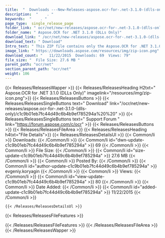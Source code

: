 ```yaml
---
title:  "  Downloads ---New-Releases-aspose.ocr-for-.net-3.1.0-(dlls-only) . " 
description:  "    . " 
keywords:  "    . " 
page_type:  single_release_page
folder_link: " ocr/net/new-releases/aspose.ocr-for-.net-3.1.0-(dlls-only)/"
folder_name: " Aspose.OCR for .NET 3.1.0 (DLLs Only)"
download_link: " /ocr/net/new-releases/aspose.ocr-for-.net-3.1.0-(dlls-only)/c1c9b01eb7fc44d49c6b4b9ef785294a"
download_text: " Download"
Intro_text: " This ZIP file contains only the Aspose.OCR for .NET 3.1.0 assemblies. These asse..."
image_link: " https://downloads.aspose.com/resources/img/zip-icon.png"
download_count: "   11/22/2015  Downloads: 69  Views: 79"
file_size: "  File Size: 27.6 MB "
parent_path: "ocr/net"
section_parent_path: "ocr/net"
weight: 106 
---
```


{{< Releases/ReleasesWapper >}}
  {{< Releases/ReleasesHeading H2txt=" Aspose.OCR for .NET 3.1.0 (DLLs Only)" imagelink="/resources/img/zip-icon.png">}}
  {{< Releases/ReleasesButtons >}}
    {{< Releases/ReleasesSingleButtons text=" Download" link="/ocr/net/new-releases/aspose.ocr-for-.net-3.1.0-(dlls-only)/c1c9b01eb7fc44d49c6b4b9ef785294a%20%20" >}}
    {{< Releases/ReleasesSingleButtons text=" Support Forum " link="https://forum.aspose.com/c/ocr" >}}
  {{< Releases/ReleasesButtons >}}
  {{< Releases/ReleasesFileArea >}}
    {{< Releases/ReleasesHeading h4txt="File Details">}}
    {{< Releases/ReleasesDetailsUl >}}
            {{< Common/li  >}} Downloads: {{< /Common/li >}} 
      {{< Common/li id="dwn-update-c1c9b01eb7fc44d49c6b4b9ef785294a" >}} 69 {{< /Common/li >}} 
      {{< Common/li  >}} File Size: {{< /Common/li >}} 
      {{< Common/li id="size-update-c1c9b01eb7fc44d49c6b4b9ef785294a" >}} 27.6 MB {{< /Common/li >}} 
      {{< Common/li  >}} Posted By: {{< /Common/li >}} 
      {{< Common/li id="author-update-c1c9b01eb7fc44d49c6b4b9ef785294a" >}} evgeniy.koryagin {{< /Common/li >}} 
      {{< Common/li  >}} Views: {{< /Common/li >}} 
      {{< Common/li id="view-update-c1c9b01eb7fc44d49c6b4b9ef785294a" >}} 80 {{< /Common/li >}} 
      {{< Common/li  >}} Date Added: {{< /Common/li >}} 
      {{< Common/li id="added-update-c1c9b01eb7fc44d49c6b4b9ef785294a" >}} 11/22/2015 {{< /Common/li >}} 

    {{< /Releases/ReleasesDetailsUl >}}

  {{< Releases/ReleasesFileFeatures >}}
      
  {{< /Releases/ReleasesFileFeatures >}}
 {{< /Releases/ReleasesFileArea >}}
{{< /Releases/ReleasesWapper >}}



